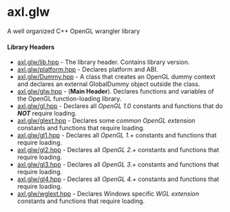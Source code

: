 # axl.glw
A well organized C++ OpenGL wrangler library

#### Library Headers
- [axl.glw/lib.hpp](/include/axl.glw/lib.hpp) - The library header. Contains library version.
- [axl.glw/platform.hpp](/include/axl.glw/platform.hpp) - Declares platform and ABI.
- [axl.glw/Dummy.hpp](/include/axl.glw/Dummy.hpp) - A class that creates an OpenGL dummy context and declares an external GlobalDummy object outside the class.
- [axl.glw/glw.hpp](/include/axl.glw/glw.hpp) - (**Main Header**). Declares functions and variables of the OpenGL function-loading library.
- [axl.glw/gl.hpp](/include/axl.glw/gl.hpp) - Declares all *OpenGL 1.0* constants and functions that do ***NOT*** require loading.
- [axl.glw/glext.hpp](/include/axl.glw/glext.hpp) - Declares some *common* *OpenGL extension* constants and functions that require loading.
- [axl.glw/gl1.hpp](/include/axl.glw/gl1.hpp) - Declares all *OpenGL 1.+* constants and functions that require loading.
- [axl.glw/gl2.hpp](/include/axl.glw/gl2.hpp) - Declares all *OpenGL 2.+* constants and functions that require loading.
- [axl.glw/gl3.hpp](/include/axl.glw/gl3.hpp) - Declares all *OpenGL 3.+* constants and functions that require loading.
- [axl.glw/gl4.hpp](/include/axl.glw/gl4.hpp) - Declares all *OpenGL 4.+* constants and functions that require loading.
- [axl.glw/wglext.hpp](/include/axl.glw/wglext.hpp) - Declares Windows specific *WGL extension* constants and functions that require loading.